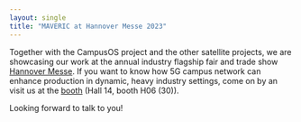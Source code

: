 ```yaml
---
layout: single
title: "MAVERIC at Hannover Messe 2023"
---
```


Together with the CampusOS project and the other satellite projects, we are showcasing our work at the annual industry flagship fair and trade show [Hannover Messe](https://www.hannovermesse.de/de/hannover-messe-2023/). If you want to know how 5G campus network can enhance production in dynamic, heavy industry settings, come on by an visit us at the [booth](https://www.hannovermesse.de/exhibitor/campusos-flagship-project/N1512829) (Hall 14, booth H06 (30)).

Looking forward to talk to you!